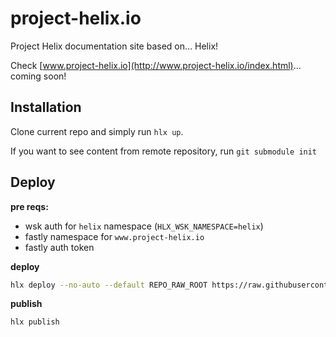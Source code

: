 # project-helix.io

Project Helix documentation site based on… Helix!

Check [www.project-helix.io](http://www.project-helix.io/index.html)... coming soon!

## Installation

Clone current repo and simply run `hlx up`.

If you want to see content from remote repository, run `git submodule init`

## Deploy

**pre reqs:**
- wsk auth for `helix` namespace (`HLX_WSK_NAMESPACE=helix`)
- fastly namespace for `www.project-helix.io`
- fastly auth token

**deploy**

```bash
hlx deploy --no-auto --default REPO_RAW_ROOT https://raw.githubusercontent.com --default REPO_API_ROOT https://api.github.com/
```

**publish**

```bash
hlx publish
```

